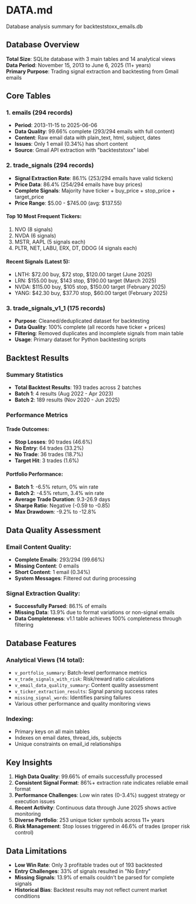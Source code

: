 # DATA.md

Database analysis summary for backteststoxx_emails.db

## Database Overview

**Total Size**: SQLite database with 3 main tables and 14 analytical views  
**Data Period**: November 15, 2013 to June 6, 2025 (11+ years)  
**Primary Purpose**: Trading signal extraction and backtesting from Gmail emails

## Core Tables

### 1. emails (294 records)
- **Period**: 2013-11-15 to 2025-06-06 
- **Data Quality**: 99.66% complete (293/294 emails with full content)
- **Content**: Raw email data with plain_text, html, subject, dates
- **Issues**: Only 1 email (0.34%) has short content
- **Source**: Gmail API extraction with "backteststoxx" label

### 2. trade_signals (294 records)
- **Signal Extraction Rate**: 86.1% (253/294 emails have valid tickers)
- **Price Data**: 86.4% (254/294 emails have buy prices)
- **Complete Signals**: Majority have ticker + buy_price + stop_price + target_price
- **Price Range**: $5.00 - $745.00 (avg: $137.55)

#### Top 10 Most Frequent Tickers:
1. NVO (8 signals)
2. NVDA (6 signals) 
3. MSTR, AAPL (5 signals each)
4. PLTR, NET, LABU, ERX, DT, DDOG (4 signals each)

#### Recent Signals (Latest 5):
- LNTH: $72.00 buy, $72 stop, $120.00 target (June 2025)
- LRN: $155.00 buy, $143 stop, $190.00 target (March 2025)
- NVDA: $115.00 buy, $105 stop, $150.00 target (February 2025)
- YANG: $42.30 buy, $37.70 stop, $60.00 target (February 2025)

### 3. trade_signals_v1_1 (175 records)
- **Purpose**: Cleaned/deduplicated dataset for backtesting
- **Data Quality**: 100% complete (all records have ticker + prices)
- **Filtering**: Removed duplicates and incomplete signals from main table
- **Usage**: Primary dataset for Python backtesting scripts

## Backtest Results

### Summary Statistics
- **Total Backtest Results**: 193 trades across 2 batches
- **Batch 1**: 4 results (Aug 2022 - Apr 2023)
- **Batch 2**: 189 results (Nov 2020 - Jun 2025)

### Performance Metrics

#### Trade Outcomes:
- **Stop Losses**: 90 trades (46.6%)
- **No Entry**: 64 trades (33.2%) 
- **No Trade**: 36 trades (18.7%)
- **Target Hit**: 3 trades (1.6%)

#### Portfolio Performance:
- **Batch 1**: -6.5% return, 0% win rate
- **Batch 2**: -4.5% return, 3.4% win rate
- **Average Trade Duration**: 9.3-26.9 days
- **Sharpe Ratio**: Negative (-0.59 to -0.85)
- **Max Drawdown**: -9.2% to -12.8%

## Data Quality Assessment

### Email Content Quality:
- **Complete Emails**: 293/294 (99.66%)
- **Missing Content**: 0 emails
- **Short Content**: 1 email (0.34%)
- **System Messages**: Filtered out during processing

### Signal Extraction Quality:
- **Successfully Parsed**: 86.1% of emails
- **Missing Data**: 13.9% due to format variations or non-signal emails
- **Data Completeness**: v1.1 table achieves 100% completeness through filtering

## Database Features

### Analytical Views (14 total):
- `v_portfolio_summary`: Batch-level performance metrics
- `v_trade_signals_with_risk`: Risk/reward ratio calculations
- `v_email_data_quality_summary`: Content quality assessment
- `v_ticker_extraction_results`: Signal parsing success rates
- `missing_signal_words`: Identifies parsing failures
- Various other performance and quality monitoring views

### Indexing:
- Primary keys on all main tables
- Indexes on email dates, thread_ids, subjects
- Unique constraints on email_id relationships

## Key Insights

1. **High Data Quality**: 99.66% of emails successfully processed
2. **Consistent Signal Format**: 86%+ extraction rate indicates reliable email format
3. **Performance Challenges**: Low win rates (0-3.4%) suggest strategy or execution issues
4. **Recent Activity**: Continuous data through June 2025 shows active monitoring
5. **Diverse Portfolio**: 253 unique ticker symbols across 11+ years
6. **Risk Management**: Stop losses triggered in 46.6% of trades (proper risk control)

## Data Limitations

- **Low Win Rate**: Only 3 profitable trades out of 193 backtested
- **Entry Challenges**: 33% of signals resulted in "No Entry"
- **Missing Signals**: 13.9% of emails couldn't be parsed for complete signals
- **Historical Bias**: Backtest results may not reflect current market conditions